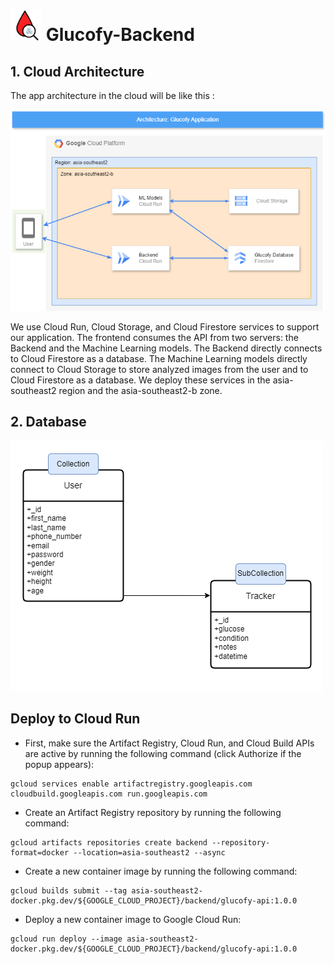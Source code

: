 # <img src="https://github.com/Glucofy-Team/.github/blob/main/profile/img/logo.png" width="50"> Glucofy-Backend

## 1. Cloud Architecture
The app architecture in the cloud will be like this :

<img src="https://github.com/Glucofy-Team/Glucofy-Cloud-Computing/blob/main/img/Glucofy_Cloud.drawio.png">

We use Cloud Run, Cloud Storage, and Cloud Firestore services to support our application. The frontend consumes the API from two servers: the Backend and the Machine Learning models. The Backend directly connects to Cloud Firestore as a database. The Machine Learning models directly connect to Cloud Storage to store analyzed images from the user and to Cloud Firestore as a database. We deploy these services in the asia-southeast2 region and the asia-southeast2-b zone.

## 2. Database
<img src="https://github.com/Glucofy-Team/Glucofy-Cloud-Computing/blob/main/img/Glucofy_NoSQL.drawio.png">

## Deploy to Cloud Run
- First, make sure the Artifact Registry, Cloud Run, and Cloud Build APIs are active by running the following command (click Authorize if the popup appears):
```console
gcloud services enable artifactregistry.googleapis.com cloudbuild.googleapis.com run.googleapis.com
```
- Create an Artifact Registry repository by running the following command:
```console
gcloud artifacts repositories create backend --repository-format=docker --location=asia-southeast2 --async
```
- Create a new container image by running the following command: 
```console
gcloud builds submit --tag asia-southeast2-docker.pkg.dev/${GOOGLE_CLOUD_PROJECT}/backend/glucofy-api:1.0.0
```
- Deploy a new container image to Google Cloud Run:
```console
gcloud run deploy --image asia-southeast2-docker.pkg.dev/${GOOGLE_CLOUD_PROJECT}/backend/glucofy-api:1.0.0
```
